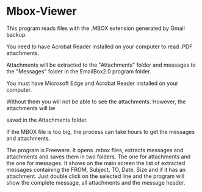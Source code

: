 # Mbox-Viewer
This program reads files with the .MBOX extension generated by Gmail backup.

You need to have Acrobat Reader installed on your computer to read .PDF attachments.

Attachments will be extracted to the "Attachments" folder and messages to the "Messages" 
folder in the EmailBox2.0 program folder.


You must have Microsoft Edge and Acrobat Reader installed on your computer.


Without them you will not be able to see the attachments. However, the attachments will be


saved in the Attachments folder.

If the MBOX file is too big, the process can take hours to get the messages and attachments.

The program is Freeware. It opens .mbox files, extracts messages and attachments and saves 
them in two folders. The one for attachments and the one for messages. It shows on the main 
screen the list of extracted messages containing the FROM, Subject, TO, Date, Size and if it has 
an attachment. Just double click on the selected line and the program will show the complete
message, all attachments and the message header.

